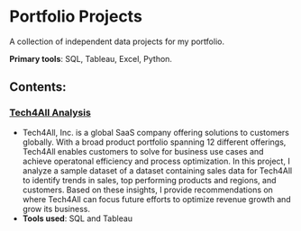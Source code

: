 # Portfolio Projects
A collection of independent data projects for my portfolio.

**Primary tools**: SQL, Tableau, Excel, Python.

## Contents:
### [Tech4All Analysis](https://github.com/Yunsang93/portfolio-projects/blob/main/Tech4All_Analysis.sql)
* Tech4All, Inc. is a global SaaS company offering solutions to customers globally. With a broad product portfolio spanning 12 different offerings, Tech4All enables customers to solve for business use cases and achieve operatonal efficiency and process optimization. In this project, I analyze a sample dataset of a dataset containing sales data for Tech4All to identify trends in sales, top performing products and regions, and customers. Based on these insights, I provide recommendations on where Tech4All can focus future efforts to optimize revenue growth and grow its business.
* **Tools used**: SQL and Tableau
